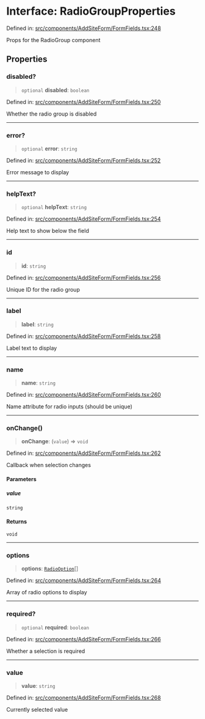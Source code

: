 # Interface: RadioGroupProperties

Defined in: [src/components/AddSiteForm/FormFields.tsx:248](https://github.com/Nick2bad4u/Uptime-Watcher/blob/dca5483e793478722cd3e6e125cafcec5fc771f0/src/components/AddSiteForm/FormFields.tsx#L248)

Props for the RadioGroup component

## Properties

### disabled?

> `optional` **disabled**: `boolean`

Defined in: [src/components/AddSiteForm/FormFields.tsx:250](https://github.com/Nick2bad4u/Uptime-Watcher/blob/dca5483e793478722cd3e6e125cafcec5fc771f0/src/components/AddSiteForm/FormFields.tsx#L250)

Whether the radio group is disabled

***

### error?

> `optional` **error**: `string`

Defined in: [src/components/AddSiteForm/FormFields.tsx:252](https://github.com/Nick2bad4u/Uptime-Watcher/blob/dca5483e793478722cd3e6e125cafcec5fc771f0/src/components/AddSiteForm/FormFields.tsx#L252)

Error message to display

***

### helpText?

> `optional` **helpText**: `string`

Defined in: [src/components/AddSiteForm/FormFields.tsx:254](https://github.com/Nick2bad4u/Uptime-Watcher/blob/dca5483e793478722cd3e6e125cafcec5fc771f0/src/components/AddSiteForm/FormFields.tsx#L254)

Help text to show below the field

***

### id

> **id**: `string`

Defined in: [src/components/AddSiteForm/FormFields.tsx:256](https://github.com/Nick2bad4u/Uptime-Watcher/blob/dca5483e793478722cd3e6e125cafcec5fc771f0/src/components/AddSiteForm/FormFields.tsx#L256)

Unique ID for the radio group

***

### label

> **label**: `string`

Defined in: [src/components/AddSiteForm/FormFields.tsx:258](https://github.com/Nick2bad4u/Uptime-Watcher/blob/dca5483e793478722cd3e6e125cafcec5fc771f0/src/components/AddSiteForm/FormFields.tsx#L258)

Label text to display

***

### name

> **name**: `string`

Defined in: [src/components/AddSiteForm/FormFields.tsx:260](https://github.com/Nick2bad4u/Uptime-Watcher/blob/dca5483e793478722cd3e6e125cafcec5fc771f0/src/components/AddSiteForm/FormFields.tsx#L260)

Name attribute for radio inputs (should be unique)

***

### onChange()

> **onChange**: (`value`) => `void`

Defined in: [src/components/AddSiteForm/FormFields.tsx:262](https://github.com/Nick2bad4u/Uptime-Watcher/blob/dca5483e793478722cd3e6e125cafcec5fc771f0/src/components/AddSiteForm/FormFields.tsx#L262)

Callback when selection changes

#### Parameters

##### value

`string`

#### Returns

`void`

***

### options

> **options**: [`RadioOption`](RadioOption.md)[]

Defined in: [src/components/AddSiteForm/FormFields.tsx:264](https://github.com/Nick2bad4u/Uptime-Watcher/blob/dca5483e793478722cd3e6e125cafcec5fc771f0/src/components/AddSiteForm/FormFields.tsx#L264)

Array of radio options to display

***

### required?

> `optional` **required**: `boolean`

Defined in: [src/components/AddSiteForm/FormFields.tsx:266](https://github.com/Nick2bad4u/Uptime-Watcher/blob/dca5483e793478722cd3e6e125cafcec5fc771f0/src/components/AddSiteForm/FormFields.tsx#L266)

Whether a selection is required

***

### value

> **value**: `string`

Defined in: [src/components/AddSiteForm/FormFields.tsx:268](https://github.com/Nick2bad4u/Uptime-Watcher/blob/dca5483e793478722cd3e6e125cafcec5fc771f0/src/components/AddSiteForm/FormFields.tsx#L268)

Currently selected value
